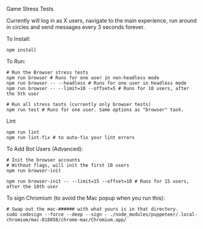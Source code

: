 Game Stress Tests

Currently will log in as X users, navigate to the main experience, run around in
circles and send messages every 3 seconds forever.

To Install:
```
npm install
```

To Run:
```
# Run the Browser stress tests
npm run browser # Runs for one user in non-headless mode
npm run browser -- --headless # Runs for one user in headless mode
npm run browser -- --limit=10 --offset=5 # Runs for 10 users, after the 5th user

# Run all stress tests (currently only browser tests)
npm run test # Runs for one user. Same options as "browser" task.
```

Lint
```
npm run lint
npm run lint-fix # to auto-fix your lint errors
```

To Add Bot Users (Advanced):
```
# Init the browser accounts
# Without flags, will init the first 10 users
npm run browser-init

npm run browser-init -- --limit=15 --offset=10 # Runs for 15 users, after the 10th user
```

To sign Chromium (to avoid the Mac popup when you run this):
```
# Swap out the mac-###### with what yours is in that directory.
sudo codesign --force --deep --sign - ./node_modules/puppeteer/.local-chromium/mac-818858/chrome-mac/Chromium.app/
```
